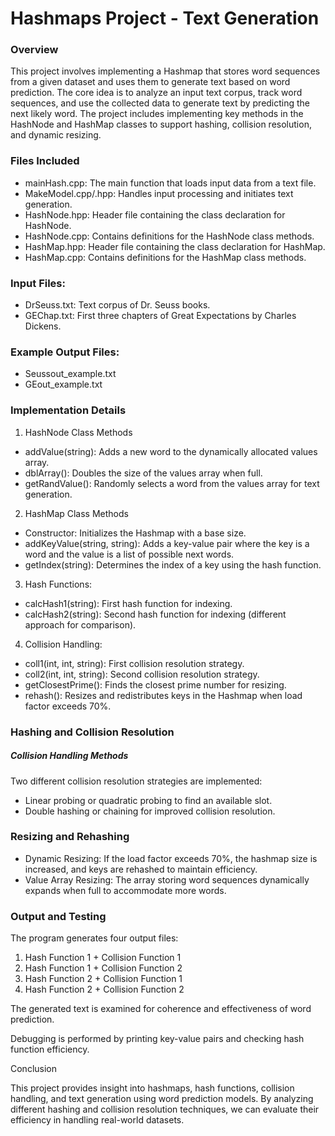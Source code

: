 # Hashmaps Project - Text Generation

### Overview
This project involves implementing a Hashmap that stores word sequences from a given dataset and uses them to generate text based on word prediction. 
The core idea is to analyze an input text corpus, track word sequences, and use the collected data to generate text by predicting the next likely word.
The project includes implementing key methods in the HashNode and HashMap classes to support hashing, collision resolution, and dynamic resizing.

### Files Included
- mainHash.cpp: The main function that loads input data from a text file.
- MakeModel.cpp/.hpp: Handles input processing and initiates text generation.
- HashNode.hpp: Header file containing the class declaration for HashNode.
- HashNode.cpp: Contains definitions for the HashNode class methods.
- HashMap.hpp: Header file containing the class declaration for HashMap.
- HashMap.cpp: Contains definitions for the HashMap class methods.

### Input Files:
- DrSeuss.txt: Text corpus of Dr. Seuss books.
- GEChap.txt: First three chapters of Great Expectations by Charles Dickens.

### Example Output Files:
- Seussout_example.txt
- GEout_example.txt

### Implementation Details
1. HashNode Class Methods
  - addValue(string): Adds a new word to the dynamically allocated values array.
  - dblArray(): Doubles the size of the values array when full.
  - getRandValue(): Randomly selects a word from the values array for text generation.
2. HashMap Class Methods
  - Constructor: Initializes the Hashmap with a base size.
  - addKeyValue(string, string): Adds a key-value pair where the key is a word and the value is a list of possible next words.
  - getIndex(string): Determines the index of a key using the hash function.
3. Hash Functions:
  - calcHash1(string): First hash function for indexing.
  - calcHash2(string): Second hash function for indexing (different approach for comparison).
4. Collision Handling:
  - coll1(int, int, string): First collision resolution strategy.
  - coll2(int, int, string): Second collision resolution strategy.
  - getClosestPrime(): Finds the closest prime number for resizing.
  - rehash(): Resizes and redistributes keys in the Hashmap when load factor exceeds 70%.

### Hashing and Collision Resolution
##### Collision Handling Methods
Two different collision resolution strategies are implemented:
- Linear probing or quadratic probing to find an available slot.
- Double hashing or chaining for improved collision resolution.

### Resizing and Rehashing
- Dynamic Resizing: If the load factor exceeds 70%, the hashmap size is increased, and keys are rehashed to maintain efficiency.
- Value Array Resizing: The array storing word sequences dynamically expands when full to accommodate more words.

### Output and Testing
The program generates four output files:
1. Hash Function 1 + Collision Function 1
2. Hash Function 1 + Collision Function 2
3. Hash Function 2 + Collision Function 1
4. Hash Function 2 + Collision Function 2

The generated text is examined for coherence and effectiveness of word prediction.

Debugging is performed by printing key-value pairs and checking hash function efficiency.

Conclusion

This project provides insight into hashmaps, hash functions, collision handling, and text generation using word prediction models. By analyzing different hashing and collision resolution techniques, we can evaluate their efficiency in handling real-world datasets.
